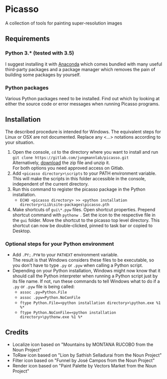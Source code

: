 # Picasso
A collection of tools for painting super-resolution images

## Requirements
### Python 3.* (tested with 3.5)  
I suggest installing it with [Anaconda](https://www.continuum.io/downloads) which comes bundled with many useful third-party packages and a package manager which removes the pain of building some packages by yourself.

### Python packages
Various Python packages need to be installed. Find out which by looking at either the source code or error messages when running Picasso programs.

## Installation
The described procedure is intended for Windows. The equivalent steps for Linux or OSX are not documented.
Replace any <...> notations according to your situation.
1. Open the console, `cd` to the directory where you want to install and run  
`git clone https://gitlab.com/jungmannlab/picasso.git`  
Alternatively, [download](https://gitlab.com/jungmannlab/picasso) the zip file and unzip it.  
For both options you need approved access on Gitlab.
3. Add `<picasso directory>\scripts` to your PATH environment variable.  
This will make the scripts in this folder accessible in the
console, independent of the current directory.
4. Run this command to register the picasso package in the Python installation.
    - `ECHO <picasso directory> >> <python installation directory>\Lib\site-packages\picasso.pth`
5. Make shortcuts of `gui\*.pyw` files. Open shortcut properties. Prepend shortcut command with `pythonw `. Set the icon to the respective file in the `gui` folder. Move the shortcut to the picasso top level directory. This shortcut can now be double-clicked, pinned to task bar or copied to Desktop.

### Optional steps for your Python environment
* Add `.PY;.PYW` to your `PATHEXT` environment variable.  
The result is that Windows considers these files to be executable, so you don't have to type `.py` or `.pyw` when calling a Python script.
* Depending on your Python installation, Windows might now know that it should call the Python interpreter when running a Python script just by its file name.
If not, run these commands to tell Windows what to do if a `.py` or `.pyw` file is being called:
  - `assoc .py=Python.File`
  - `assoc .pyw=Python.NoConFile`
  - `ftype Python.File=<python installation directory>\python.exe %1 %*`
  - `ftype Python.NoConFile=<python installation directory>\pythonw.exe %1 %*`  

## Credits
- Localize icon based on "Mountains by MONTANA RUCOBO from the Noun Project"
- ToRaw icon based on "Lion by Sathish Selladurai from the Noun Project"
- Filter icon based on "Funnel by José Campos from the Noun Project"
- Render icon based on "Paint Palette by Vectors Market from the Noun Project"
